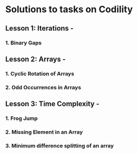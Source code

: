 # Solutions to tasks on Codility

## Lesson 1: Iterations - 

### 1. Binary Gaps

## Lesson 2: Arrays - 

### 1. Cyclic Rotation of Arrays

### 2. Odd Occurrences in Arrays

## Lesson 3: Time Complexity - 

### 1. Frog Jump

### 2. Missing Element in an Array

### 3. Minimum difference splitting of an array